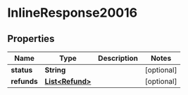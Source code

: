 
# InlineResponse20016

## Properties
Name | Type | Description | Notes
------------ | ------------- | ------------- | -------------
**status** | **String** |  |  [optional]
**refunds** | [**List&lt;Refund&gt;**](Refund.md) |  |  [optional]




